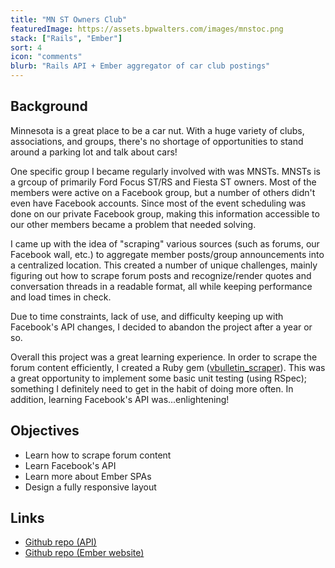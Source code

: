 ```yaml
---
title: "MN ST Owners Club"
featuredImage: https://assets.bpwalters.com/images/mnstoc.png
stack: ["Rails", "Ember"]
sort: 4
icon: "comments"
blurb: "Rails API + Ember aggregator of car club postings"
---
```


## Background

Minnesota is a great place to be a car nut. With a huge variety of clubs, associations, and groups, there's no shortage of opportunities to stand around a parking lot and talk about cars!

One specific group I became regularly involved with was MNSTs. MNSTs is a grcoup of primarily Ford Focus ST/RS and Fiesta ST owners. Most of the members were active on a Facebook group, but a number of others didn't even have Facebook accounts. Since most of the event scheduling was done on our private Facebook group, making this information accessible to our other members became a problem that needed solving.

I came up with the idea of "scraping" various sources (such as forums, our Facebook wall, etc.) to aggregate member posts/group announcements into a centralized location. This created a number of unique challenges, mainly figuring out how to scrape forum posts and recognize/render quotes and conversation threads in a readable format, all while keeping performance and load times in check.

Due to time constraints, lack of use, and difficulty keeping up with Facebook's API changes, I decided to abandon the project after a year or so.

Overall this project was a great learning experience. In order to scrape the forum content efficiently, I created a Ruby gem ([vbulletin_scraper](https://github.com/bendrick92/vbulletin_scraper)). This was a great opportunity to implement some basic unit testing (using RSpec); something I definitely need to get in the habit of doing more often. In addition, learning Facebook's API was...enlightening!

## Objectives

* Learn how to scrape forum content
* Learn Facebook's API
* Learn more about Ember SPAs
* Design a fully responsive layout


## Links

* [Github repo (API)](https://github.com/bendrick92/mn-st-api)
* [Github repo (Ember website)](https://github.com/bendrick92/mn-st-website)
